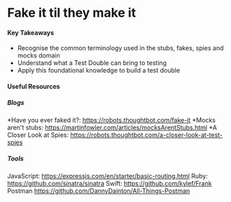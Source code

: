 # Fake it til they make it


#### Key Takeaways
* Recognise the common terminology used in the stubs, fakes, spies and mocks domain
* Understand what a Test Double can bring to testing
* Apply this foundational knowledge to build a test double

#### Useful Resources

##### Blogs
*Have you ever faked it?: https://robots.thoughtbot.com/fake-it
*Mocks aren't stubs: https://martinfowler.com/articles/mocksArentStubs.html
*A Closer Look at Spies: https://robots.thoughtbot.com/a-closer-look-at-test-spies

##### Tools
JavaScript: https://expressjs.com/en/starter/basic-routing.html
Ruby: https://github.com/sinatra/sinatra
Swift: https://github.com/kylef/Frank
Postman https://github.com/DannyDainton/All-Things-Postman

